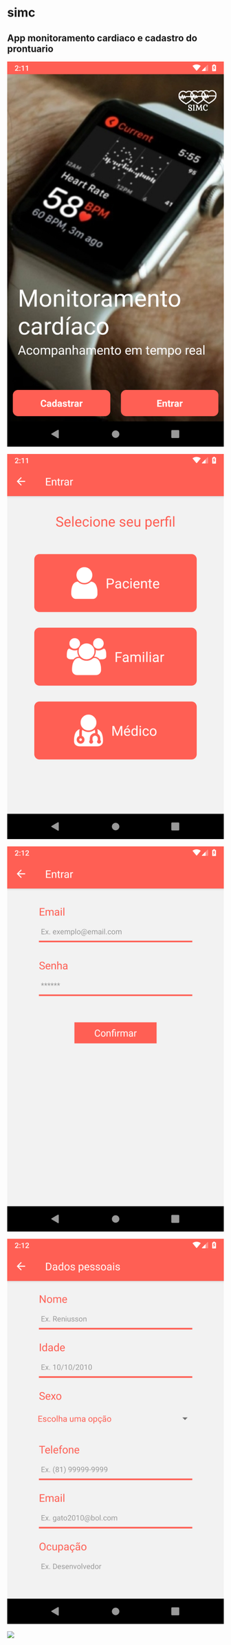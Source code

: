 # simc

## App monitoramento cardiaco e cadastro do prontuario


![](/appImages/image1.png)

![](/appImages/image2.png)

![](/appImages/image3.png)

![](/appImages/image4.png)

![](/appImages/image5.png)